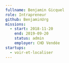 ```yaml
---
fullname: Benjamin Gicquel
role: Intrapreneur
github: BenjaminUrg
missions:
  - start: 2018-11-20
    end: 2019-09-20
    status: admin
    employer: CHD Vendée
startups:
  - voir-et-localiser
---
```

